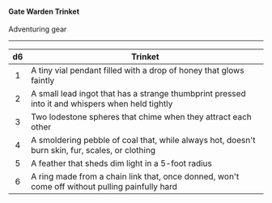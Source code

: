 #### Gate Warden Trinket

Adventuring gear

---

|  d6 | Trinket                                                                                         |
|:---:|-------------------------------------------------------------------------------------------------|
|  1  | A tiny vial pendant filled with a drop of honey that glows faintly                              |
|  2  | A small lead ingot that has a strange thumbprint pressed into it and whispers when held tightly |
|  3  | Two lodestone spheres that chime when they attract each other                                   |
|  4  | A smoldering pebble of coal that, while always hot, doesn't burn skin, fur, scales, or clothing |
|  5  | A feather that sheds dim light in a 5-foot radius                                               |
|  6  | A ring made from a chain link that, once donned, won't come off without pulling painfully hard  |